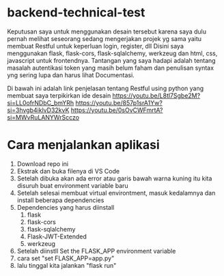 # backend-technical-test
Keputusan saya untuk menggunakan desain tersebut karena saya dulu pernah melihat seseorang sedang mengerjakan projek yg sama yaitu membuat Restful untuk keperluan login, register, dll
Disini saya menggunakan flask, flask-cors, flask-sqlalchemy, werkzeug dan html, css, javascript untuk frontendnya.
Tantangan yang saya hadapi adalah tentang masalah autentikasi token yang masih belum faham dan penulisan syntax yng sering lupa dan harus lihat Documentasi.


Di bawah ini adalah link penjelasan tentang Restful using python yang membuat saya terpikirkan ide desain
https://youtu.be/L8tl7Sgbe2M?si=LL0ofrNDbC_bmYRh
https://youtu.be/857p1srA1Yw?si=3hvgb4iklvD32kvK
https://youtu.be/0sOvCWFmrtA?si=MWvRuLANYWrScczo


# Cara menjalankan aplikasi
1. Download repo ini
2. Ekstrak dan buka filenya di VS Code
3. Setelah dibuka akan ada error atau garis bawah warna kuning itu kita disuruh buat environment variable baru
4. Setelah selesai membuat virtual environtment, masuk kedalamnya dan install beberapa dependencies
5. Dependencies yang harus diinstall
   1. flask
   2. flask-cors
   3. flask-sqlalchemy
   4. Flask-JWT-Extended
   5. werkzeug
6. Setelah diinstll Set the FLASK_APP environment variable
7. cara set "set FLASK_APP=app.py"
8. lalu tinggal kita jalankan "flask run"
